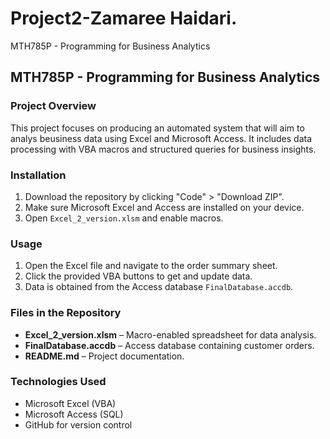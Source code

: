 # Project2-Zamaree Haidari.
MTH785P - Programming for Business Analytics
## MTH785P - Programming for Business Analytics
### Project Overview
This project focuses on producing an automated system that will aim to analys beusiness data using Excel and Microsoft Access. It includes data processing with VBA macros and structured queries for business insights.

### Installation
1. Download the repository by clicking "Code" > "Download ZIP".
2. Make sure Microsoft Excel and Access are installed on your device.
3. Open `Excel_2_version.xlsm` and enable macros.

### Usage
1. Open the Excel file and navigate to the order summary sheet.
2. Click the provided VBA buttons to get and update data.
3. Data is obtained from the Access database `FinalDatabase.accdb`.

### Files in the Repository
- **Excel_2_version.xlsm** – Macro-enabled spreadsheet for data analysis.
- **FinalDatabase.accdb** – Access database containing customer orders.
- **README.md** – Project documentation.

### Technologies Used
- Microsoft Excel (VBA)
- Microsoft Access (SQL)
- GitHub for version control

